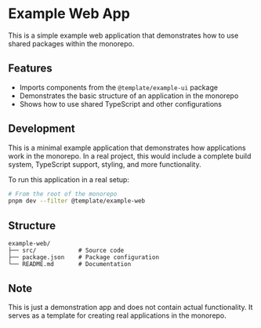 # Example Web App

This is a simple example web application that demonstrates how to use shared packages within the monorepo.

## Features

- Imports components from the `@template/example-ui` package
- Demonstrates the basic structure of an application in the monorepo
- Shows how to use shared TypeScript and other configurations

## Development

This is a minimal example application that demonstrates how applications work in the monorepo. In a real project, this would include a complete build system, TypeScript support, styling, and more functionality.

To run this application in a real setup:

```bash
# From the root of the monorepo
pnpm dev --filter @template/example-web
```

## Structure

```
example-web/
├── src/            # Source code
├── package.json    # Package configuration
└── README.md       # Documentation
```

## Note

This is just a demonstration app and does not contain actual functionality. It serves as a template for creating real applications in the monorepo.
